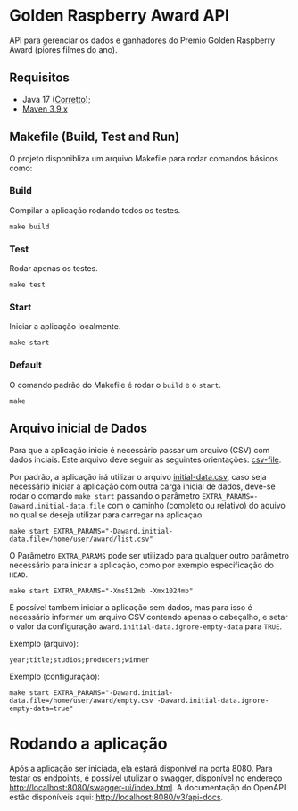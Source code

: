 # Golden Raspberry Award API
API para gerenciar os dados e ganhadores do Premio Golden Raspberry Award (piores filmes do ano).

## Requisitos
- Java 17 ([Corretto](https://docs.aws.amazon.com/corretto/latest/corretto-17-ug/downloads-list.html));
- [Maven 3.9.x](https://maven.apache.org/download.cgi)

## Makefile (Build, Test and Run)
O projeto disponibliza um arquivo Makefile para rodar comandos básicos como:

### Build
Compilar a aplicação rodando todos os testes.
```shell
make build
```

### Test
Rodar apenas os testes.
```shell
make test
```

### Start
Iniciar a aplicação localmente.
```shell
make start
```

### Default
O comando padrão do Makefile é rodar o `build` e o `start`.
```shell
make
```

## Arquivo inicial de Dados
Para que a aplicação inicie é necessário passar um arquivo (CSV) com dados inciais. Este arquivo deve seguir as seguintes orientações: [csv-file](docs/CSV_FILE_IMPORT.md).

Por padrão, a aplicação irá utilizar o arquivo [initial-data.csv](initial-data.csv), caso seja necessário iniciar a aplicação com outra carga inicial de dados, deve-se rodar o comando `make start` passando o parâmetro `EXTRA_PARAMS=-Daward.initial-data.file` com o caminho (completo ou relativo) do aquivo no qual se deseja utilizar para carregar na aplicaçao.

```shell
make start EXTRA_PARAMS="-Daward.initial-data.file=/home/user/award/list.csv"
```
O Parâmetro `EXTRA_PARAMS` pode ser utilizado para qualquer outro parâmetro necessário para inicar a aplicação, como por exemplo especificação do `HEAD`.
```shell
make start EXTRA_PARAMS="-Xms512mb -Xmx1024mb"
```
É possível também iniciar a aplicação sem dados, mas para isso é necessário informar um arquivo CSV contendo apenas o cabeçalho, e setar o valor da configuração `award.initial-data.ignore-empty-data` para `TRUE`.

Exemplo (arquivo):
```
year;title;studios;producers;winner
```
Exemplo (configuração):
```shell
make start EXTRA_PARAMS="-Daward.initial-data.file=/home/user/award/empty.csv -Daward.initial-data.ignore-empty-data=true"
```

# Rodando a aplicação
Após a aplicação ser iniciada, ela estará disponível na porta 8080. Para testar os endpoints, é possível utulizar o swagger, disponível no endereço [http://localhost:8080/swagger-ui/index.html](http://localhost:8080/swagger-ui/index.html). A documentaçãp do OpenAPI estão disponíveis aqui: [http://localhost:8080/v3/api-docs](http://localhost:8080/v3/api-docs).
